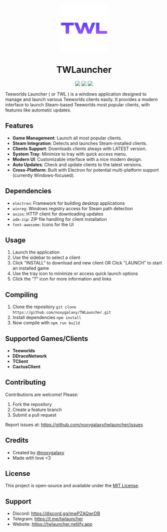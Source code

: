 <div align="center">
  <div>
    <img src="src/assets/logos/twl.png" width="150" alt="TWL Logo"/>  
  </div>
  <h1>TWLauncher</h1>
  <img src="https://img.shields.io/github/downloads/noxygalaxy/twlauncher/total?style=for-the-badge"></img>  
  <a href="https://discord.gg/mwPZAQwrDB"><img src="https://dcbadge.limes.pink/api/server/yvvJW2z9zB"></img></a>  
  <img src="https://img.shields.io/github/created-at/noxygalaxy/twlauncher?style=for-the-badge"></img>  
</div>

Teeworlds Launcher ( or TWL ) is a windows application designed to manage and launch various Teeworlds clients easily. It provides a modern interface to launch Steam-based Teeworlds most popular clients, with features like automatic updates.

## Features

- **Game Management**: Launch all most popular clients.
- **Steam Integration**: Detects and launches Steam-installed clients.
- **Clients Support**: Downloads clients always with LATEST version.
- **System Tray**: Minimize to tray with quick access menu.
- **Modern UI**: Customizable interface with a nice modern design.
- **Auto Updates**: Check and update clients to the latest versions.
- **Cross-Platform**: Built with Electron for potential multi-platform support (currently Windows-focused).

## Dependencies

- `electron`: Framework for building desktop applications
- `winreg`: Windows registry access for Steam path detection
- `axios`: HTTP client for downloading updates
- `adm-zip`: ZIP file handling for client installation
- `font-awesome`: Icons for the UI

## Usage

1. Launch the application
2. Use the sidebar to select a client
3. Click "INSTALL" to download and new client OR Click "LAUNCH" to start an installed game
4. Use the tray icon to minimize or access quick launch options
5. Click the "?" icon for more information and links

## Compiling

1.  Clone the repository `git clone https://github.com/noxygalaxy/TWLauncher.git`
2.  Install dependencies `npm install`
3.  Now compile with `npm run build`

## Supported Games/Clients

- **Teeworlds**
- **DDraceNetwork**
- **TClient**
- **CactusClient**

## Contributing

Contributions are welcome! Please:

1. Fork the repository
2. Create a feature branch
3. Submit a pull request

Report issues at: https://github.com/noxygalaxy/twlauncher/issues

## Credits

- Created by [@noxygalaxy](https://noxy.netlify.app)
- Made with love <3

## License

This project is open-source and available under the [MIT License](LICENSE).

## Support

- Discord: https://discord.gg/mwPZAQwrDB
- Telegram: https://t.me/twlauncher
- Website: https://twlauncher.netlify.app
